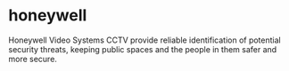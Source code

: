 # honeywell
Honeywell Video Systems CCTV provide reliable identification of potential security threats, keeping public spaces and the people in them safer and more secure.
